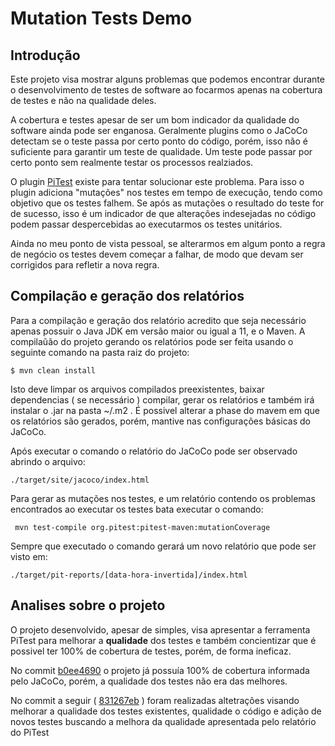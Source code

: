 # Mutation Tests Demo

## Introdução

Este projeto visa mostrar alguns problemas que podemos encontrar durante o desenvolvimento
de testes de software ao focarmos apenas na cobertura de testes e não na qualidade deles.

A cobertura e testes apesar de ser um bom indicador da qualidade do software ainda 
pode ser enganosa. Geralmente plugins como o JaCoCo detectam se o teste passa por certo
ponto do código, porém, isso não é suficiente para garantir um teste de qualidade. Um teste
pode passar por certo ponto sem realmente testar os processos realziados.

O plugin [PiTest](https://pitest.org) existe para tentar solucionar este problema. Para isso
o plugin adiciona "mutações" nos testes em tempo de execução, tendo como objetivo que os testes 
falhem. Se após as mutações o resultado do teste for de sucesso, isso é um indicador de que 
alterações indesejadas no código podem passar despercebidas ao executarmos os testes unitários.

Ainda no meu ponto de vista pessoal, se alterarmos em algum ponto a regra de negócio os testes
devem começar a falhar, de modo que devam ser corrigidos para refletir a nova regra.

## Compilação e geração dos relatórios

Para a compilação e geração dos relatório acredito que seja necessário apenas possuir o 
Java JDK em versão maior ou igual a 11, e o Maven.
A compilaũão do projeto gerando os relatórios pode ser feita usando o seguinte comando na 
pasta raiz do projeto:

    $ mvn clean install

Isto deve limpar os arquivos compilados preexistentes, baixar dependencias ( se necessário )
compilar, gerar os relatórios e também irá instalar o .jar na pasta ~/.m2 . É possivel
alterar a phase do mavem em que os relatórios são gerados, porém, mantive nas configurações 
básicas do JaCoCo.

Após executar o comando o relatório do JaCoCo pode ser observado abrindo o arquivo:
    
    ./target/site/jacoco/index.html

Para gerar as mutações nos testes, e um relatório contendo os problemas encontrados ao executar
os testes bata executar o comando:
    
     mvn test-compile org.pitest:pitest-maven:mutationCoverage

Sempre que executado o comando gerará um novo relatório que pode ser visto em:

    ./target/pit-reports/[data-hora-invertida]/index.html

## Analises sobre o projeto

O projeto desenvolvido, apesar de simples, visa apresentar a ferramenta PiTest para
melhorar a <b>qualidade</b> dos testes e também concientizar que é possivel ter
100% de cobertura de testes, porém, de forma ineficaz.

No commit [b0ee4690](https://github.com/nanduzz/mutant-test-demo/commit/b0ee4690a78c64251e92f392fe1e88c71b1b3a44)
o projeto já possuía 100% de cobertura informada pelo JaCoCo, porém, a qualidade dos
testes não era das melhores.

No commit a seguir ( [831267eb](https://github.com/nanduzz/mutant-test-demo/commit/831267ebeff5bb846e4eab5ab3fc8c4de19e8d90) )
foram realizadas altetrações visando melhorar a qualidade dos testes existentes, qualidade o código
e adição de novos testes buscando a melhora da qualidade apresentada pelo relatório do PiTest 


